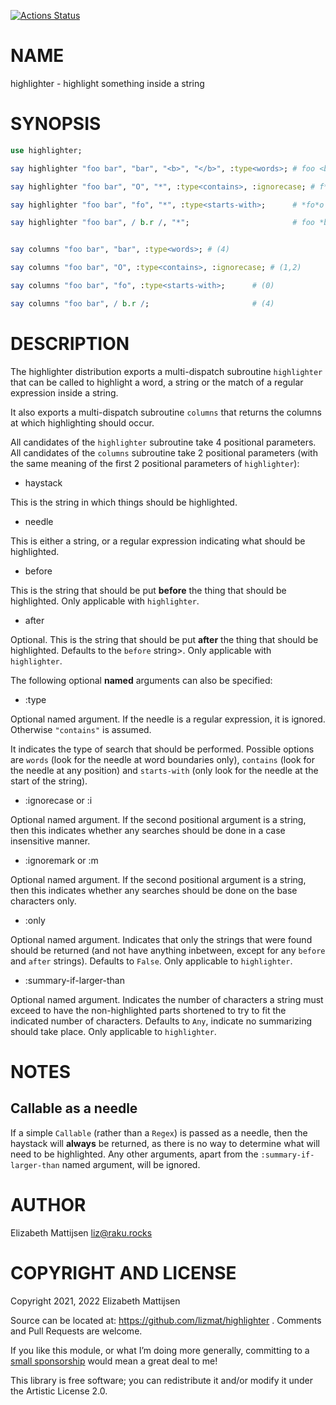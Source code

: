 [![Actions Status](https://github.com/lizmat/highlighter/workflows/test/badge.svg)](https://github.com/lizmat/highlighter/actions)

NAME
====

highlighter - highlight something inside a string

SYNOPSIS
========

```raku
use highlighter;

say highlighter "foo bar", "bar", "<b>", "</b>", :type<words>; # foo <b>bar</b>

say highlighter "foo bar", "O", "*", :type<contains>, :ignorecase; # f*o**o* bar

say highlighter "foo bar", "fo", "*", :type<starts-with>;      # *fo*o bar

say highlighter "foo bar", / b.r /, "*";                       # foo *bar*


say columns "foo bar", "bar", :type<words>; # (4)

say columns "foo bar", "O", :type<contains>, :ignorecase; # (1,2)

say columns "foo bar", "fo", :type<starts-with>;      # (0)

say columns "foo bar", / b.r /;                       # (4)
```

DESCRIPTION
===========

The highlighter distribution exports a multi-dispatch subroutine `highlighter` that can be called to highlight a word, a string or the match of a regular expression inside a string.

It also exports a multi-dispatch subroutine `columns` that returns the columns at which highlighting should occur.

All candidates of the `highlighter` subroutine take 4 positional parameters. All candidates of the `columns` subroutine take 2 positional parameters (with the same meaning of the first 2 positional parameters of `highlighter`):

  * haystack

This is the string in which things should be highlighted.

  * needle

This is either a string, or a regular expression indicating what should be highlighted.

  * before

This is the string that should be put **before** the thing that should be highlighted. Only applicable with `highlighter`.

  * after

Optional. This is the string that should be put **after** the thing that should be highlighted. Defaults to the `before` string>. Only applicable with `highlighter`.

The following optional **named** arguments can also be specified:

  * :type

Optional named argument. If the needle is a regular expression, it is ignored. Otherwise `"contains"` is assumed.

It indicates the type of search that should be performed. Possible options are `words` (look for the needle at word boundaries only), `contains` (look for the needle at any position) and `starts-with` (only look for the needle at the start of the string).

  * :ignorecase or :i

Optional named argument. If the second positional argument is a string, then this indicates whether any searches should be done in a case insensitive manner.

  * :ignoremark or :m

Optional named argument. If the second positional argument is a string, then this indicates whether any searches should be done on the base characters only.

  * :only

Optional named argument. Indicates that only the strings that were found should be returned (and not have anything inbetween, except for any `before` and `after` strings). Defaults to `False`. Only applicable to `highlighter`.

  * :summary-if-larger-than

Optional named argument. Indicates the number of characters a string must exceed to have the non-highlighted parts shortened to try to fit the indicated number of characters. Defaults to `Any`, indicate no summarizing should take place. Only applicable to `highlighter`.

NOTES
=====

Callable as a needle
--------------------

If a simple `Callable` (rather than a `Regex`) is passed as a needle, then the haystack will **always** be returned, as there is no way to determine what will need to be highlighted. Any other arguments, apart from the `:summary-if-larger-than` named argument, will be ignored.

AUTHOR
======

Elizabeth Mattijsen <liz@raku.rocks>

COPYRIGHT AND LICENSE
=====================

Copyright 2021, 2022 Elizabeth Mattijsen

Source can be located at: https://github.com/lizmat/highlighter . Comments and Pull Requests are welcome.

If you like this module, or what I’m doing more generally, committing to a [small sponsorship](https://github.com/sponsors/lizmat/) would mean a great deal to me!

This library is free software; you can redistribute it and/or modify it under the Artistic License 2.0.

